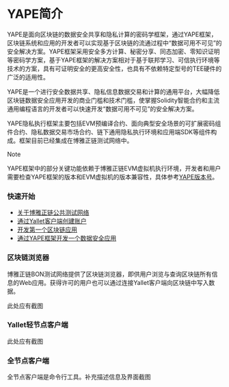 # YAPE简介

YAPE是面向区块链的数据安全共享和隐私计算的密码学框架，通过YAPE框架，区块链系统和应用的开发者可以实现基于区块链的流通过程中“数据可用不可见”的安全解决方案。YAPE框架采用安全多方计算、秘密分享、同态加密、零知识证明等密码学方案，基于YAPE框架的解决方案相对于基于联邦学习、可信执行环境等技术的方案，具有可证明安全的更高安全性，也具有不依赖特定型号的TEE硬件的广泛的适用性。

YAPE是一个进行安全数据共享、隐私信息数据交易和计算的通用平台，大幅降低区块链数据安全应用开发的商业门槛和技术门槛，使掌握Solidity智能合约和主流通用编程语言的开发者可以快速开发“数据可用不可见”的安全解决方案。

YAPE隐私执行框架主要包括EVM预编译合约、面向典型安全场景的可扩展密码组件合约、隐私数据交易市场合约、链下通用隐私执行环境和应用端SDK等组件构成。框架目前已经集成在博雅正链测试网络中。

Note

YAPE框架中的部分关键功能依赖于博雅正链EVM虚拟机执行环境，开发者和用户需要检查YAPE框架的版本和EVM虚拟机的版本兼容性，具体参考[YAPE版本号](https://yape.readthedocs.io)。



### 快速开始

* [关于博雅正链公共测试网络](https://yape.readthedocs.io)
* [通过Yallet客户端创建账户](https://yape.readthedocs.io)
* [开发第一个区块链应用](https://yape.readthedocs.io)
* [通过YAPE框架开发一个数据安全应用](https://yape.readthedocs.io)



### 区块链浏览器

博雅正链BON测试网络提供了区块链浏览器，即供用户浏览与查询区块链所有信息的Web应用。获得许可的用户也可以通过连接Yallet客户端向区块链中写入数据。

此处应有截图



###  Yallet轻节点客户端

此处应有截图

### 全节点客户端

全节点客户端是命令行工具。补充描述信息及界面截图

